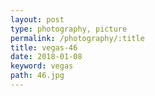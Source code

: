 ```yaml
---
layout: post
type: photography, picture
permalink: /photography/:title
title: vegas-46
date: 2018-01-08
keyword: vegas
path: 46.jpg
---
```



